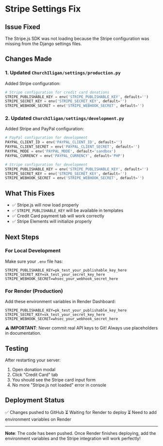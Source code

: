 # Stripe Settings Fix

## Issue Fixed
The Stripe.js SDK was not loading because the Stripe configuration was missing from the Django settings files.

## Changes Made

### 1. Updated `ChurchIligan/settings/production.py`
Added Stripe configuration:
```python
# Stripe configuration for credit card donations
STRIPE_PUBLISHABLE_KEY = env('STRIPE_PUBLISHABLE_KEY', default='')
STRIPE_SECRET_KEY = env('STRIPE_SECRET_KEY', default='')
STRIPE_WEBHOOK_SECRET = env('STRIPE_WEBHOOK_SECRET', default='')
```

### 2. Updated `ChurchIligan/settings/development.py`
Added Stripe and PayPal configuration:
```python
# PayPal configuration for development
PAYPAL_CLIENT_ID = env('PAYPAL_CLIENT_ID', default='')
PAYPAL_CLIENT_SECRET = env('PAYPAL_CLIENT_SECRET', default='')
PAYPAL_MODE = env('PAYPAL_MODE', default='sandbox')
PAYPAL_CURRENCY = env('PAYPAL_CURRENCY', default='PHP')

# Stripe configuration for development
STRIPE_PUBLISHABLE_KEY = env('STRIPE_PUBLISHABLE_KEY', default='')
STRIPE_SECRET_KEY = env('STRIPE_SECRET_KEY', default='')
STRIPE_WEBHOOK_SECRET = env('STRIPE_WEBHOOK_SECRET', default='')
```

## What This Fixes
- ✅ Stripe.js will now load properly
- ✅ `STRIPE_PUBLISHABLE_KEY` will be available in templates
- ✅ Credit Card payment tab will work correctly
- ✅ Stripe Elements will initialize properly

## Next Steps

### For Local Development
Make sure your `.env` file has:
```env
STRIPE_PUBLISHABLE_KEY=pk_test_your_publishable_key_here
STRIPE_SECRET_KEY=sk_test_your_secret_key_here
STRIPE_WEBHOOK_SECRET=whsec_your_webhook_secret_here
```

### For Render (Production)
Add these environment variables in Render Dashboard:
```
STRIPE_PUBLISHABLE_KEY=pk_test_your_publishable_key_here
STRIPE_SECRET_KEY=sk_test_your_secret_key_here
STRIPE_WEBHOOK_SECRET=whsec_your_webhook_secret_here
```

**⚠️ IMPORTANT**: Never commit real API keys to Git! Always use placeholders in documentation.

## Testing
After restarting your server:
1. Open donation modal
2. Click "Credit Card" tab
3. You should see the Stripe card input form
4. No more "Stripe.js not loaded" error in console

## Deployment Status
✅ Changes pushed to GitHub
⏳ Waiting for Render to deploy
⏳ Need to add environment variables on Render

---

**Note**: The code has been pushed. Once Render finishes deploying, add the environment variables and the Stripe integration will work perfectly!

